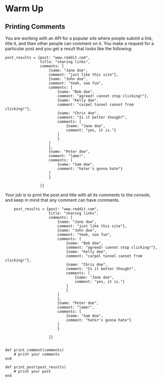 # Warm Up
## Printing Comments


You are working with an API for a popular site where people submit a link, title it, and then other people can comment on it. You make a request for a particular post and you get a result that looks like the following:


	post_results = {post: "www.reddit.com",
					title: "sharing links",
					comments: [
						{name: "Jane doe",
						comment: "just like this site"}, 
						{name: "John doe",
						comment: "Yeah, soo fun",
						comments: [
							{name: "Bob doe",
							comment: "agreed! cannot stop clicking!"},
							{name: "Kelly doe",
							comment: "carpel tunnel cannot from clicking!"},
							{name: "Chris doe",
							comment: "Is it better though?",
							comments: [
								{name: "Jane doe",
								comment: "yes, it is."} 
							]
							}
						]
						},
						{name: "Peter doe",
						comment: "lame!",
						comments: [
							{name: "Sam doe",
							comment: "hater's gonna hate"}
						]
						}
					
					]}
	
	

Your job is to print the post and title with all its comments to the console, and keep in mind that any comment can have comments.


```
	post_results = {post: "www.reddit.com",
					title: "sharing links",
					comments: [
						{name: "Jane doe",
						comment: "just like this site"}, 
						{name: "John doe",
						comment: "Yeah, soo fun",
						comments: [
							{name: "Bob doe",
							comment: "agreed! cannot stop clicking!"},
							{name: "Kelly doe",
							comment: "carpel tunnel cannot from clicking!"},
							{name: "Chris doe",
							comment: "Is it better though?",
							comments: [
								{name: "Jane doe",
								comment: "yes, it is."} 
							]
							}
						]
						},
						{name: "Peter doe",
						comment: "lame!",
						comments: [
							{name: "Sam doe",
							comment: "hater's gonna hate"}
						]
						}
					
					]}


def print_comment(comments)
	# print your comments
end

def print_post(post_results)
	# print your post
end
